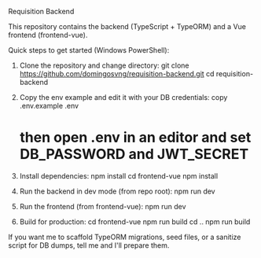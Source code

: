 Requisition Backend

This repository contains the backend (TypeScript + TypeORM) and a Vue frontend (frontend-vue).

Quick steps to get started (Windows PowerShell):

1) Clone the repository and change directory:
   git clone https://github.com/domingosvng/requisition-backend.git
   cd requisition-backend

2) Copy the env example and edit it with your DB credentials:
   copy .env.example .env
   # then open .env in an editor and set DB_PASSWORD and JWT_SECRET

3) Install dependencies:
   npm install
   cd frontend-vue
   npm install

4) Run the backend in dev mode (from repo root):
   npm run dev

5) Run the frontend (from frontend-vue):
   npm run dev

6) Build for production:
   cd frontend-vue
   npm run build
   cd ..
   npm run build

If you want me to scaffold TypeORM migrations, seed files, or a sanitize script for DB dumps, tell me and I'll prepare them.
